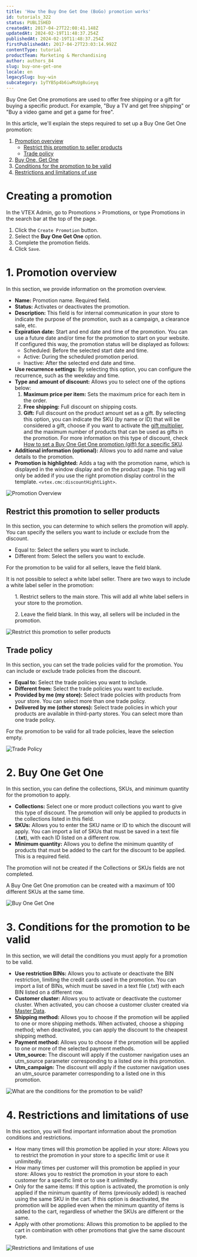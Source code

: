 ```yaml
---
title: 'How the Buy One Get One (BoGo) promotion works'
id: tutorials_322
status: PUBLISHED
createdAt: 2017-04-27T22:08:41.148Z
updatedAt: 2024-02-19T11:48:37.254Z
publishedAt: 2024-02-19T11:48:37.254Z
firstPublishedAt: 2017-04-27T23:03:14.992Z
contentType: tutorial
productTeam: Marketing & Merchandising
author: authors_84
slug: buy-one-get-one
locale: en
legacySlug: buy-win
subcategory: 1yTYB5p4b6iwMsUg8uieyq
---
```



Buy One Get One promotions are used to offer free shipping or a gift for buying a specific product. For example, "Buy a TV and get free shipping" or "Buy a video game and get a game for free".

In this article, we'll explain the steps required to set up a Buy One Get One promotion:

1. [Promotion overview](#1-promotion-overview)
    - [Restrict this promotion to seller products](#restrict-this-promotion-to-seller-products)
    - [Trade policy](#trade-policy)
2. [Buy One, Get One](#2-buy-one-get-one)
3. [Conditions for the promotion to be valid](#3-conditions-for-the-promotions-to-be-valid)
4. [Restrictions and limitations of use](#4-restrictions-and-limitations-of-use)

# Creating a promotion
In the VTEX Admin, go to Promotions > Promotions, or type Promotions in the search bar at the top of the page.

1. Click the `Create Promotion` button.
2. Select the **Buy One Get One** option.
3. Complete the promotion fields.
4. Click `Save`.

# 1. Promotion overview
In this section, we provide information on the promotion overview.
- **Name:** Promotion name. Required field.
- **Status:** Activates or deactivates the promotion.
- **Description:** This field is for internal communication in your store to indicate the purpose of the promotion, such as a campaign, a clearance sale, etc.
- **Expiration date:** Start and end date and time of the promotion. You can use a future date and/or time for the promotion to start on your website. If configured this way, the promotion status will be displayed as follows:
    - Scheduled: Before the selected start date and time.
    - Active: During the scheduled promotion period.
    - Inactive: After the selected end date and time.
- **Use recurrence settings:** By selecting this option, you can configure the recurrence, such as the weekday and time.
- **Type and amount of discount:** Allows you to select one of the options below:
    1. **Maximum price per item:** Sets the maximum price for each item in the order.
    2. **Free shipping:** Full discount on shipping costs.
    3. **Gift:** Full discount on the product amount set as a gift. By selecting this option, you can indicate the SKU (by name or ID) that will be considered a gift, choose if you want to activate the [gift multiplier](https://help.vtex.com/en/tutorial/o-que-significa-ativar-o-multiplicador-de-brinde-em-uma-promocao--1gydgkmjEWcoo2CskUwuYK), and the maximum number of products that can be used as gifts in the promotion. For more information on this type of discount, check [How to set a Buy One Get One promotion (gift) for a specific SKU](https://help.vtex.com/en/tutorial/configurar-promocao-compre-e-ganhe-para-um-sku-especifico).
- **Additional information (optional):** Allows you to add name and value details to the promotion.
- **Promotion is highlighted:** Adds a tag with the promotion name,  which is displayed in the window display and on the product page. This tag will only be added if you use the right promotion display control in the template. `<vtex.cmc:discountHightLight>`.

![Promotion Overview](//images.ctfassets.net/alneenqid6w5/4s7Zxlvv0aIThx2WW2JMO3/fb5019d7359026929f45631e94e2f454/Promotion_Overview.png)

## Restrict this promotion to seller products

In this section, you can determine to which sellers the promotion will apply. You can specify the sellers you want to include or exclude from the discount.

- Equal to: Select the sellers you want to include.
- Different from: Select the sellers you want to exclude.

For the promotion to be valid for all sellers, leave the field blank.

<div class = "alert alert-warning">
  <p>It is not possible to select a white label seller. There are two ways to include a white label seller in the promotion:</p><ol>1. Restrict sellers to the main store. This will add all white label sellers in your store to the promotion.</ol><ol>2. Leave the field blank.  In this way, all sellers will be included in the promotion.</ol>
</div>

![Restrict this promotion to seller products](//images.ctfassets.net/alneenqid6w5/3Up0CJMzHHY9rZO0LLRXuw/32b26e784595d4551700c022fc539598/Restrict_this_promotion_to_seller_products.png)

## Trade policy

In this section, you can set the trade policies valid for the promotion. You can include or exclude trade policies from the discount.

- **Equal to:**  Select the trade policies you want to include.
- **Different from:** Select the trade policies you want to exclude.
- **Provided by me (my store):** Select trade policies with products from your store. You can select more than one trade policy.
- **Delivered by me (other stores):** Select trade policies in which your products are available in third-party stores. You can select more than one trade policy.

For the promotion to be valid for all trade policies, leave the selection empty.

![Trade Policy](//images.ctfassets.net/alneenqid6w5/1EUrXEMs0tyZ6J1ulXco9i/2d378d9c081945a7128525036ed1f9e4/Trade_policy.png)

# 2. Buy One Get One

In this section, you can define the collections, SKUs, and minimum quantity for the promotion to apply.

- **Collections:** Select one or more product collections you want to give this type of discount. The promotion will only be applied to products in the collections listed in this field.
- **SKUs:** Allows you to enter the SKU name or ID to which the discount will apply. You can import a list of SKUs that must be saved in a text file (**.txt**), with each ID listed on a different row.
- **Minimum quantity:** Allows you to define the minimum quantity of products that must be added to the cart for the discount to be applied. This is a required field.

<div class = "alert alert-warning">
<p>The promotion will not be created if the Collections or SKUs fields are not completed.<p>
</div>

<div class = "alert alert-warning">
<p>A Buy One Get One promotion can be created with a maximum of 100 different SKUs at the same time.<p>
</div>

![Buy One Get One](//images.ctfassets.net/alneenqid6w5/27rGDqH0dMTcgA8m7cWs27/c521b34d5694bf3712f5450f32839a91/Buy_One_Get_One.png)

# 3. Conditions for the promotion to be valid

In this section, we will detail the conditions you must apply for a promotion to be valid.

- **Use restriction BINs:** Allows you to activate or deactivate the BIN restriction, limiting the credit cards used in the promotion. You can import a list of BINs, which must be saved in a text file (.txt) with each BIN listed on a different row.
- **Customer cluster:** Allows you to activate or deactivate the customer cluster. When activated, you can choose a customer cluster created via [Master Data](https://help.vtex.com/en/tutorial/como-criar-um-cluster-de-clientes).
- **Shipping method:** Allows you to choose if the promotion will be applied to one or more shipping methods. When activated, choose a shipping method; when deactivated, you can apply the discount to the cheapest shipping method.
- **Payment method:** Allows you to choose if the promotion will be applied to one or more of the selected payment methods.
- **Utm_source:** The discount will apply if the customer navigation uses an utm_source parameter corresponding to a listed one in this promotion.
- **Utm_campaign:** The discount will apply if the customer navigation uses an utm_source parameter corresponding to a listed one in this promotion.

![What are the conditions for the promotion to be valid?](//images.ctfassets.net/alneenqid6w5/4zOT1bHe70Z1wbN2wQjCXD/935d35fb86b2e6931c238d60e14f2872/What_are_the_conditions_for_the_promotion_to_be_valid.png)

# 4. Restrictions and limitations of use

In this section, you will find important information about the promotion conditions and restrictions.

- How many times will this promotion be applied in your store: Allows you to restrict the promotion in your store to a specific limit or use it unlimitedly.
- How many times per customer will this promotion be applied in your store: Allows you to restrict the promotion in your store to each customer for a specific limit or to use it unlimitedly.
- Only for the same items: If this option is activated, the promotion is only applied if the minimum quantity of items (previously added) is reached using the same SKU in the cart. If this option is deactivated, the promotion will be applied even when the minimum quantity of items is added to the cart, regardless of whether the SKUs are different or the same.
- Apply with other promotions: Allows this promotion to be applied to the cart in combination with other promotions that give the same discount type.

![Restrictions and limitations of use](//images.ctfassets.net/alneenqid6w5/71kLc3PWSLecGA49Iytuyd/3786a7a5b6067de6410cabfe402325b4/Restrictions_and_limitations_of_use.png)
